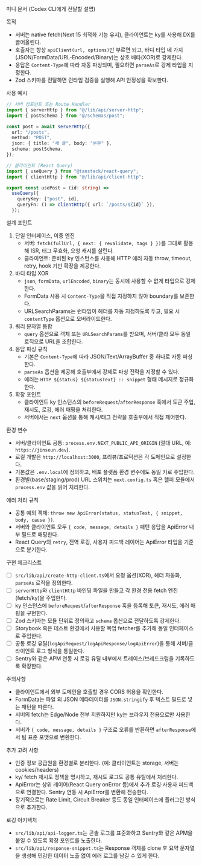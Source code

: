미니 문서 (Codex CLI에게 전달할 설명)

목적
- 서버는 native fetch(Next 15 최적화 기능 유지), 클라이언트는 ky를 사용해 DX를 끌어올린다.
- 호출자는 항상 `apiClient(url, options)`만 부르면 되고, 바디 타입 네 가지(JSON/FormData/URL-Encoded/Binary)는 상호 배타(XOR)로 강제한다.
- 응답은 `Content-Type`에 따라 자동 파싱되며, 필요하면 `parseAs`로 강제 타입을 지정한다.
- Zod 스키마를 전달하면 런타임 검증을 실행해 API 안정성을 확보한다.

사용 예시
```ts
// 서버 컴포넌트 또는 Route Handler
import { serverHttp } from "@/lib/api/server-http";
import { postSchema } from "@/schemas/post";

const post = await serverHttp({
  url: "/posts",
  method: "POST",
  json: { title: "새 글", body: "본문" },
  schema: postSchema,
});

// 클라이언트 (React Query)
import { useQuery } from "@tanstack/react-query";
import { clientHttp } from "@/lib/api/client-http";

export const usePost = (id: string) =>
  useQuery({
    queryKey: ["post", id],
    queryFn: () => clientHttp({ url: `/posts/${id}` }),
  });
```

설계 포인트
1. 단일 인터페이스, 이중 엔진
   - 서버: `fetch(fullUrl, { next: { revalidate, tags } })`를 그대로 활용해 ISR, 태그 무효화, 요청 캐시를 살린다.
   - 클라이언트: 준비된 ky 인스턴스를 사용해 HTTP 에러 자동 throw, timeout, retry, hook 기반 확장을 제공한다.
2. 바디 타입 XOR
   - `json`, `formData`, `urlEncoded`, `binary`는 동시에 사용할 수 없게 타입으로 강제한다.
   - FormData 사용 시 `Content-Type`을 직접 지정하지 않아 boundary를 보존한다.
   - URLSearchParams는 런타임이 헤더를 자동 지정하도록 두고, 필요 시 `contentType` 옵션으로 오버라이드한다.
3. 쿼리 문자열 통합
   - `query` 옵션으로 객체 또는 `URLSearchParams`를 받으며, 서버/클라 모두 동일 로직으로 URL을 조합한다.
4. 응답 파싱 규칙
   - 기본은 `Content-Type`에 따라 JSON/Text/ArrayBuffer 중 하나로 자동 파싱한다.
   - `parseAs` 옵션을 제공해 호출부에서 강제로 파싱 전략을 지정할 수 있다.
   - 에러는 `HTTP ${status} ${statusText} :: snippet` 형태 메시지로 정규화한다.
5. 확장 포인트
   - 클라이언트 ky 인스턴스의 `beforeRequest`/`afterResponse` 훅에서 토큰 주입, 재시도, 로깅, 에러 매핑을 처리한다.
   - 서버에서는 `next` 옵션을 통해 캐시/태그 전략을 호출부에서 직접 제어한다.

환경 변수
- 서버/클라이언트 공통: `process.env.NEXT_PUBLIC_API_ORIGIN` (절대 URL, 예: `https://jinseun.dev`).
- 로컬 개발은 `http://localhost:3000`, 프리뷰/프로덕션은 각 도메인으로 설정한다.
- 기본값은 `.env.local`에 정의하고, 배포 플랫폼 환경 변수에도 동일 키로 주입한다.
- 환경별(base/staging/prod) URL 스위치는 `next.config.ts` 혹은 헬퍼 모듈에서 `process.env` 값을 읽어 처리한다.

에러 처리 규칙
- 공통 예외 객체: `throw new ApiError(status, statusText, { snippet, body, cause })`.
- 서버와 클라이언트 모두 `{ code, message, details }` 패턴 응답을 ApiError 내부 필드로 매핑한다.
- React Query의 `retry`, 전역 로깅, 사용자 피드백 레이어는 ApiError 타입을 기준으로 분기한다.

구현 체크리스트
- [ ] `src/lib/api/create-http-client.ts`에서 요청 옵션(XOR), 헤더 자동화, `parseAs` 로직을 정의한다.
- [ ] `serverHttp`와 `clientHttp` 바인딩 파일을 만들고 각 환경 전용 fetch 엔진(fetch/ky)을 주입한다.
- [ ] ky 인스턴스에 `beforeRequest`/`afterResponse` 훅을 등록해 토큰, 재시도, 에러 매핑을 구현한다.
- [ ] Zod 스키마는 모듈 단위로 정의하고 `schema` 옵션으로 전달하도록 강제한다.
- [ ] Storybook 혹은 테스트 환경에서 사용할 목업 fetcher를 추가해 동일 인터페이스로 주입한다.
- [ ] 공통 로깅 유틸(`logApiRequest/logApiResponse/logApiError`)을 통해 서버/클라이언트 로그 형식을 통일한다.
- [ ] Sentry와 같은 APM 연동 시 로깅 유틸 내부에서 트레이스/브레드크럼을 기록하도록 확장한다.

주의사항
- 클라이언트에서 외부 도메인을 호출할 경우 CORS 허용을 확인한다.
- FormData는 파일 외 JSON 메타데이터를 `JSON.stringify` 후 텍스트 필드로 넣는 패턴을 따른다.
- 서버의 fetch는 Edge/Node 전부 지원하지만 ky는 브라우저 전용으로만 사용한다.
- 서버가 `{ code, message, details }` 구조로 오류를 반환하면 `afterResponse`에서 팀 표준 포맷으로 변환한다.

추가 고려 사항
- 인증 정보 공급원을 환경별로 분리한다. (예: 클라이언트는 storage, 서버는 cookies/headers)
- ky/ fetch 재시도 정책을 명시하고, 재시도 로그도 공통 유틸에서 처리한다.
- ApiError는 상위 레이어(React Query onError 등)에서 추가 로깅·사용자 피드백으로 연결한다. Sentry 연동 시 ApiError를 변환해 전송한다.
- 장기적으로는 Rate Limit, Circuit Breaker 등도 동일 인터페이스에 플러그인 방식으로 추가한다.

로깅 아키텍처
- `src/lib/api/api-logger.ts`는 콘솔 로그를 표준화하고 Sentry와 같은 APM을 붙일 수 있도록 확장 포인트를 노출한다.
- `src/lib/api/response-snippet.ts`는 Response 객체를 clone 후 요약 문자열을 생성해 민감한 데이터 노출 없이 에러 로그를 남길 수 있게 한다.
